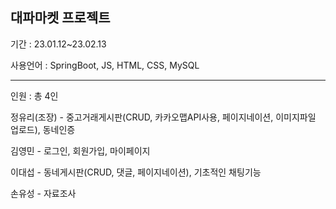 ## 대파마켓 프로젝트

<P>기간 :  23.01.12~23.02.13</P>
<P>사용언어 : SpringBoot, JS, HTML, CSS, MySQL</P>
<HR>
<p> 인원 : 총 4인 </p>
<p> 정유리(조장) - 중고거래게시판(CRUD, 카카오맵API사용, 페이지네이션, 이미지파일 업로드), 동네인증  </p>
<p> 김영민 - 로그인, 회원가입, 마이페이지 </p>
<p> 이대섭 - 동네게시판(CRUD, 댓글, 페이지네이션), 기초적인 채팅기능 </p>
<p> 손유성 - 자료조사</p>




